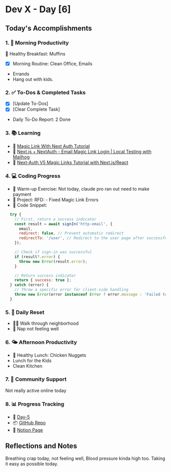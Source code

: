 # Dev X - Day [6]

## Today's Accomplishments

### 1. 🌅 Morning Productivity

🍳 Healthy Breakfast: Muffins

- [x] Morning Routine: Clean Office, Emails
- Errands
- Hang out with kids.

### 2. ✅ To-Dos & Completed Tasks

- [X] [Update To-Dos]
- [X] [Clear Complete Task]
- Daily To-Do Report: 2 Done

### 3. 📚 Learning

- 🔗 [Magic Link With Next Auth Tutorial](https://www.youtube.com/watch?v=h9Lv_Sk-L_U)
- 🔗 [Next.js + NextAuth - Email Magic Link Login | Local Testing with Mailhog](https://www.youtube.com/watch?v=75AVkg85aOQ&t=45s&pp=0gcJCb8Ag7Wk3p_U)
- 🔗 [Next-Auth V5 Magic Links Tutorial with Next.js/React](https://www.youtube.com/watch?v=HPcygKlYEzU)

### 4. 💻 Coding Progress

- 🧠 Warm-up Exercise: Not today, claude pro ran out need to make payment 
- 🦺 Project: RFD: - Fixed Magic Link Errors
- 📝 Code Snippet:

```javascript
  try {
    // First, return a success indicator
    const result = await signIn('http-email', {
      email,
      redirect: false, // Prevent automatic redirect
      redirectTo: '/user', // Redirect to the user page after successful login
    });

    // Check if sign-in was successful
    if (result?.error) {
      throw new Error(result.error);
    }

    // Return success indicator
    return { success: true };
  } catch (error) {
    // Throw a specific error for client-side handling
    throw new Error(error instanceof Error ? error.message : 'Failed to send magic link');
  }
```

### 5. 🔄 Daily Reset

- 🏋️‍♂️ Walk through neighborhood
- 🧘 Nap not feeling well

### 6. 🌤️ Afternoon Productivity

- 🍱 Healthy Lunch: Chicken Nuggets
- Lunch for the Kids
- Clean Kitchen

### 7. 🤝 Community Support

Not really active online today

### 8. 📊 Progress Tracking

- 🏫 [Day-5](https://www.skool.com/universityofcode/dev-x-day-5)
- 📦 [GitHub Repo](https://github.com/Digitl-Alchemyst/Dev-X/tree/main/Week-1/Day-5)
- 📄 [Notion Page](https://liberating-galley-48d.notion.site/Dev-X-Developer-Lifestyle-Challenge-1c0cf2b3a53980298450e1f07d6d9892?pvs=4)

## Reflections and Notes

Breathing crap today, not feeling well, Blood pressure kinda high too. Taking it easy as possible today.
